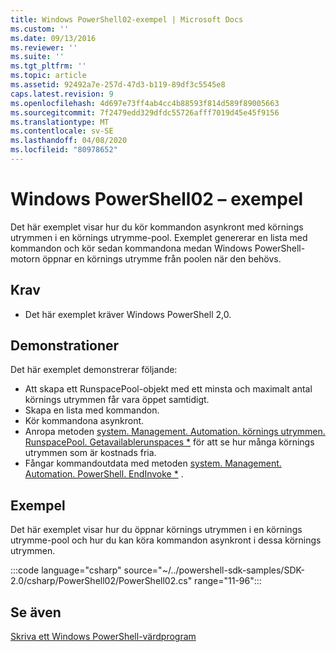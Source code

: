 ```yaml
---
title: Windows PowerShell02-exempel | Microsoft Docs
ms.custom: ''
ms.date: 09/13/2016
ms.reviewer: ''
ms.suite: ''
ms.tgt_pltfrm: ''
ms.topic: article
ms.assetid: 92492a7e-257d-47d3-b119-89df3c5545e8
caps.latest.revision: 9
ms.openlocfilehash: 4d697e73ff4ab4cc4b88593f814d589f89005663
ms.sourcegitcommit: 7f2479edd329dfdc55726afff7019d45e45f9156
ms.translationtype: MT
ms.contentlocale: sv-SE
ms.lasthandoff: 04/08/2020
ms.locfileid: "80978652"
---
```

# <a name="windows-powershell02-sample"></a>Windows PowerShell02 – exempel

Det här exemplet visar hur du kör kommandon asynkront med körnings utrymmen i en körnings utrymme-pool. Exemplet genererar en lista med kommandon och kör sedan kommandona medan Windows PowerShell-motorn öppnar en körnings utrymme från poolen när den behövs.

## <a name="requirements"></a>Krav

- Det här exemplet kräver Windows PowerShell 2,0.

## <a name="demonstrates"></a>Demonstrationer

Det här exemplet demonstrerar följande:

- Att skapa ett RunspacePool-objekt med ett minsta och maximalt antal körnings utrymmen får vara öppet samtidigt.
- Skapa en lista med kommandon.
- Kör kommandona asynkront.
- Anropa metoden [system. Management. Automation. körnings utrymmen. RunspacePool. Getavailablerunspaces *](/dotnet/api/System.Management.Automation.Runspaces.RunspacePool.GetAvailableRunspaces) för att se hur många körnings utrymmen som är kostnads fria.
- Fångar kommandoutdata med metoden [system. Management. Automation. PowerShell. EndInvoke *](/dotnet/api/System.Management.Automation.PowerShell.EndInvoke) .

## <a name="example"></a>Exempel

Det här exemplet visar hur du öppnar körnings utrymmen i en körnings utrymme-pool och hur du kan köra kommandon asynkront i dessa körnings utrymmen.

:::code language="csharp" source="~/../powershell-sdk-samples/SDK-2.0/csharp/PowerShell02/PowerShell02.cs" range="11-96":::

## <a name="see-also"></a>Se även

[Skriva ett Windows PowerShell-värdprogram](./writing-a-windows-powershell-host-application.md)
